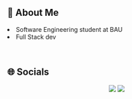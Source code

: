 <h2>💾 About Me</h2>
<p align="center">
  <li>
    Software Engineering student at BAU
  </li>
  <li>
    Full Stack dev
  </li>
</p>
<br>
<h2>🌐 Socials</h2>
<p align="center">
<a href="https://www.linkedin.com/in/u%C4%9Fur-o%C4%9Fuzhan-obuz-17025623b/"><img src="https://img.shields.io/badge/U%C4%9Fur_O%C4%9Fuzhan_Obuz-blue?logo=linkedin"></a>
<a href="https://instagram.com/ugur.obuzz"><img src="https://img.shields.io/badge/ugur.obuzz-pink?logo=instagram&color=white"></a>
</p>
<!--
**Cytherr1/cytherr1** is a ✨ _special_ ✨ repository because its `README.md` (this file) appears on your GitHub profile.

Here are some ideas to get you started:

- 🔭 I’m currently working on ...
- 🌱 I’m  learning ...
- 👯 I’m looking to collaborate on ...
- 🤔 I’m looking for help with ...
- 💬 Ask me about ...
- 📫 How to reach me: ...
- ⚡ Fun fact: ...
-->
